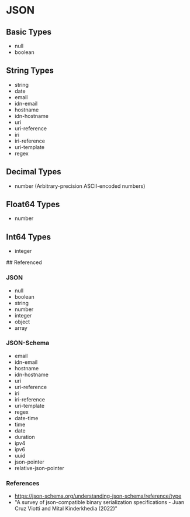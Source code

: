 # JSON

## Basic Types

* null
* boolean

## String Types

* string
* date
* email
* idn-email
* hostname
* idn-hostname
* uri
* uri-reference
* iri
* iri-reference
* uri-template
* regex

## Decimal Types

* number (Arbitrary-precision ASCII-encoded numbers)

## Float64 Types

* number

## Int64 Types

* integer

## Referenced

### JSON

* null
* boolean
* string
* number
* integer
* object
* array

### JSON-Schema

* email
* idn-email
* hostname
* idn-hostname
* uri
* uri-reference
* iri
* iri-reference
* uri-template
* regex
* date-time
* time
* date
* duration
* ipv4
* ipv6
* uuid
* json-pointer
* relative-json-pointer


### References

* https://json-schema.org/understanding-json-schema/reference/type
* "A survey of json-compatible binary serialization specifications - Juan Cruz Viotti and Mital Kinderkhedia (2022)"